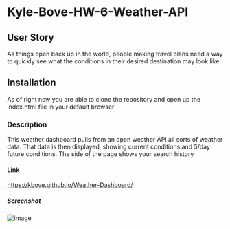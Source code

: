 # Kyle-Bove-HW-6-Weather-API

## User Story
As things open back up in the world, people making travel plans need a way to quickly see what the conditions in their desired destination may look like.

## Installation
As of right now you are able to clone the repository and open up the index.html file in your default browser

### Description
This weather dashboard pulls from an open weather API all sorts of weather data. That data is then displayed, showing current conditions and 5/day future conditions. The side of the page shows your search history

#### Link
https://kbove.github.io/Weather-Dashboard/

##### Screenshot
![image](https://user-images.githubusercontent.com/89953218/147429111-abd7a86f-f66c-4386-8991-f200baf2632b.png)


